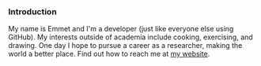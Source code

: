 ### Introduction
My name is Emmet and I'm a developer (just like everyone else using GitHub). My interests outside of academia include cooking, exercising, and drawing. One day I hope to pursue a career as a researcher, making the world a better place. Find out how to reach me at [my website](https://mineable3.github.io/).

<!--
**mineable3/mineable3** is a ✨ _special_ ✨ repository because its `README.md` (this file) appears on your GitHub profile.

Here are some ideas to get you started:

- 🔭 I’m currently working on ...
- 🌱 I’m currently learning ...
- 👯 I’m looking to collaborate on ...
- 🤔 I’m looking for help with ...
- 💬 Ask me about ...
- 📫 How to reach me: ...
- 😄 Pronouns: ...
- ⚡ Fun fact: ...
-->
